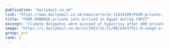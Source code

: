 ```yaml
---
publication: "dailymail.co.uk"
link: "https://www.dailymail.co.uk/news/article-11416209/FOUR-private-jets-arrived-Egypt-COP27-climate-delegates-accused-hypocrisy.html"
title: "FOUR HUNDRED private jets arrived in Egypt during COP27"
excerpt: "Climate delegates were accused of hypocrisy after 400 private jets arrived in Egypt for COP27."
image: "https://i.dailymail.co.uk/1s/2022/11/11/08/64437511-0-image-a-10_1668155196566.jpg"
group: pro
rank: 2
---
```

